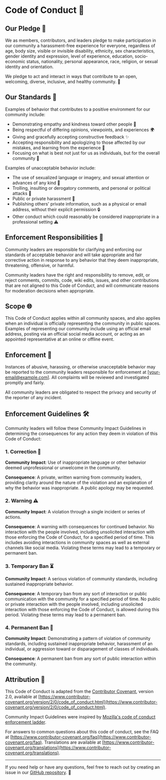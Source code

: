 # Code of Conduct 🌟

## Our Pledge 🙌

We as members, contributors, and leaders pledge to make participation in our community a harassment-free experience for everyone, regardless of age, body size, visible or invisible disability, ethnicity, sex characteristics, gender identity and expression, level of experience, education, socio-economic status, nationality, personal appearance, race, religion, or sexual identity and orientation.

We pledge to act and interact in ways that contribute to an open, welcoming, diverse, inclusive, and healthy community. 🌈

## Our Standards 📏

Examples of behavior that contributes to a positive environment for our community include:

- Demonstrating empathy and kindness toward other people 🤝
- Being respectful of differing opinions, viewpoints, and experiences 🌍
- Giving and gracefully accepting constructive feedback ✨
- Accepting responsibility and apologizing to those affected by our mistakes, and learning from the experience 🙏
- Focusing on what is best not just for us as individuals, but for the overall community 👫

Examples of unacceptable behavior include:

- The use of sexualized language or imagery, and sexual attention or advances of any kind 🚫
- Trolling, insulting or derogatory comments, and personal or political attacks 🚷
- Public or private harassment 🚨
- Publishing others' private information, such as a physical or email address, without their explicit permission 🔒
- Other conduct which could reasonably be considered inappropriate in a professional setting ⚠️

## Enforcement Responsibilities 🚓

Community leaders are responsible for clarifying and enforcing our standards of acceptable behavior and will take appropriate and fair corrective action in response to any behavior that they deem inappropriate, threatening, offensive, or harmful.

Community leaders have the right and responsibility to remove, edit, or reject comments, commits, code, wiki edits, issues, and other contributions that are not aligned to this Code of Conduct, and will communicate reasons for moderation decisions when appropriate.

## Scope 🌐

This Code of Conduct applies within all community spaces, and also applies when an individual is officially representing the community in public spaces. Examples of representing our community include using an official email address, posting via an official social media account, or acting as an appointed representative at an online or offline event.

## Enforcement 🚀

Instances of abusive, harassing, or otherwise unacceptable behavior may be reported to the community leaders responsible for enforcement at [your-email@example.com]. All complaints will be reviewed and investigated promptly and fairly.

All community leaders are obligated to respect the privacy and security of the reporter of any incident.

## Enforcement Guidelines 🛠️

Community leaders will follow these Community Impact Guidelines in determining the consequences for any action they deem in violation of this Code of Conduct:

### 1. Correction 📝

**Community Impact**: Use of inappropriate language or other behavior deemed unprofessional or unwelcome in the community.

**Consequence**: A private, written warning from community leaders, providing clarity around the nature of the violation and an explanation of why the behavior was inappropriate. A public apology may be requested.

### 2. Warning ⚠️

**Community Impact**: A violation through a single incident or series of actions.

**Consequence**: A warning with consequences for continued behavior. No interaction with the people involved, including unsolicited interaction with those enforcing the Code of Conduct, for a specified period of time. This includes avoiding interactions in community spaces as well as external channels like social media. Violating these terms may lead to a temporary or permanent ban.

### 3. Temporary Ban ⏳

**Community Impact**: A serious violation of community standards, including sustained inappropriate behavior.

**Consequence**: A temporary ban from any sort of interaction or public communication with the community for a specified period of time. No public or private interaction with the people involved, including unsolicited interaction with those enforcing the Code of Conduct, is allowed during this period. Violating these terms may lead to a permanent ban.

### 4. Permanent Ban 🚫

**Community Impact**: Demonstrating a pattern of violation of community standards, including sustained inappropriate behavior, harassment of an individual, or aggression toward or disparagement of classes of individuals.

**Consequence**: A permanent ban from any sort of public interaction within the community.

## Attribution 📜

This Code of Conduct is adapted from the [Contributor Covenant][homepage], version 2.0, available at [https://www.contributor-covenant.org/version/2/0/code_of_conduct.html](https://www.contributor-covenant.org/version/2/0/code_of_conduct.html).

Community Impact Guidelines were inspired by [Mozilla's code of conduct enforcement ladder](https://github.com/mozilla/diversity).

For answers to common questions about this code of conduct, see the FAQ at [https://www.contributor-covenant.org/faq](https://www.contributor-covenant.org/faq). Translations are available at [https://www.contributor-covenant.org/translations](https://www.contributor-covenant.org/translations).

[homepage]: https://www.contributor-covenant.org

---

If you need help or have any questions, feel free to reach out by creating an issue in our [GitHub repository](https://github.com/NativeSensors/EyeGestures). 💬
